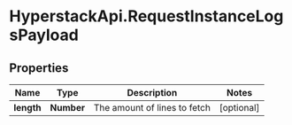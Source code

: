 # HyperstackApi.RequestInstanceLogsPayload

## Properties

Name | Type | Description | Notes
------------ | ------------- | ------------- | -------------
**length** | **Number** | The amount of lines to fetch | [optional] 


